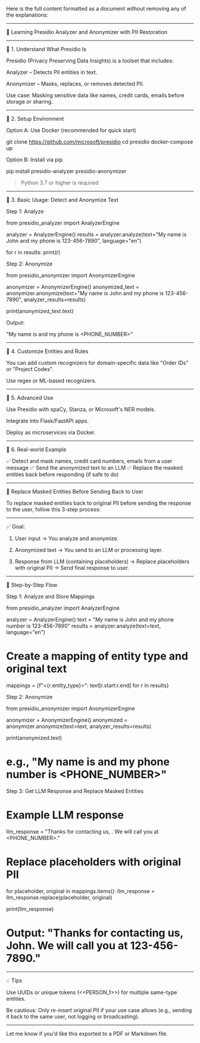 
Here is the full content formatted as a document without removing any of the explanations:


---

📘 Learning Presidio Analyzer and Anonymizer with PII Restoration


---

🔹 1. Understand What Presidio Is

Presidio (Privacy Preserving Data Insights) is a toolset that includes:

Analyzer – Detects PII entities in text.

Anonymizer – Masks, replaces, or removes detected PII.


Use case: Masking sensitive data like names, credit cards, emails before storage or sharing.


---

🔹 2. Setup Environment

Option A: Use Docker (recommended for quick start)

git clone https://github.com/microsoft/presidio
cd presidio
docker-compose up

Option B: Install via pip

pip install presidio-analyzer presidio-anonymizer

> Python 3.7 or higher is required




---

🔹 3. Basic Usage: Detect and Anonymize Text

Step 1: Analyze

from presidio_analyzer import AnalyzerEngine

analyzer = AnalyzerEngine()
results = analyzer.analyze(text="My name is John and my phone is 123-456-7890",
                           language="en")

for r in results:
    print(r)

Step 2: Anonymize

from presidio_anonymizer import AnonymizerEngine

anonymizer = AnonymizerEngine()
anonymized_text = anonymizer.anonymize(text="My name is John and my phone is 123-456-7890",
                                       analyzer_results=results)

print(anonymized_text.text)

Output:

"My name is <PERSON> and my phone is <PHONE_NUMBER>"


---

🔹 4. Customize Entities and Rules

You can add custom recognizers for domain-specific data like "Order IDs" or "Project Codes".

Use regex or ML-based recognizers.



---

🔹 5. Advanced Use

Use Presidio with spaCy, Stanza, or Microsoft's NER models.

Integrate into Flask/FastAPI apps.

Deploy as microservices via Docker.



---

🔹 6. Real-world Example

✅ Detect and mask names, credit card numbers, emails from a user message
✅ Send the anonymized text to an LLM
✅ Replace the masked entities back before responding (if safe to do)


---

🔄 Replace Masked Entities Before Sending Back to User

To replace masked entities back to original PII before sending the response to the user, follow this 3-step process:


---

✅ Goal:

1. User input → You analyze and anonymize.


2. Anonymized text → You send to an LLM or processing layer.


3. Response from LLM (containing placeholders) → Replace placeholders with original PII → Send final response to user.




---

🧠 Step-by-Step Flow

Step 1: Analyze and Store Mappings

from presidio_analyzer import AnalyzerEngine

analyzer = AnalyzerEngine()
text = "My name is John and my phone number is 123-456-7890"
results = analyzer.analyze(text=text, language="en")

# Create a mapping of entity type and original text
mappings = {f"<{r.entity_type}>": text[r.start:r.end] for r in results}

Step 2: Anonymize

from presidio_anonymizer import AnonymizerEngine

anonymizer = AnonymizerEngine()
anonymized = anonymizer.anonymize(text=text, analyzer_results=results)

print(anonymized.text)
# e.g., "My name is <PERSON> and my phone number is <PHONE_NUMBER>"

Step 3: Get LLM Response and Replace Masked Entities

# Example LLM response
llm_response = "Thanks for contacting us, <PERSON>. We will call you at <PHONE_NUMBER>."

# Replace placeholders with original PII
for placeholder, original in mappings.items():
    llm_response = llm_response.replace(placeholder, original)

print(llm_response)
# Output: "Thanks for contacting us, John. We will call you at 123-456-7890."


---

💡 Tips

Use UUIDs or unique tokens (<<PERSON_1>>) for multiple same-type entities.

Be cautious: Only re-insert original PII if your use case allows (e.g., sending it back to the same user, not logging or broadcasting).



---

Let me know if you'd like this exported to a PDF or Markdown file.

